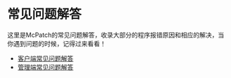 # 常见问题解答

这里是McPatch的常见问题解答，收录大部分的程序报错原因和相应的解决，当你遇到问题的时候，记得过来看看！

+ [客户端常见问题解答](faq-client.md)
+ [管理端常见问题解答](faq-manage.md)